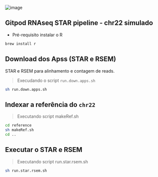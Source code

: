 ![image](https://user-images.githubusercontent.com/72662997/112924045-cca1d300-90e5-11eb-8637-9d19d39da52f.png)


## Gitpod RNAseq STAR pipeline - chr22 simulado

* Pré-requisito instalar o R

```bash
brew install r
```

## Download dos Apss (STAR e RSEM)
STAR e RSEM para alinhamento e contagem de reads.

> Execudando o script `run.down.apps.sh`
```bash
sh run.down.apps.sh 
```
## Indexar a referência do `chr22`

> Executando script makeRef.sh
```bash
cd reference
sh makeRef.sh
cd ..
```

## Executar o STAR e RSEM

> Executando script run.star.rsem.sh
```bash
sh run.star.rsem.sh
```
